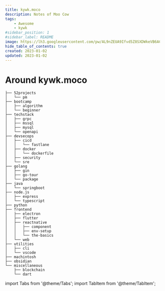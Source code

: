```yaml
---
title: kywk.moco
description: Notes of Moo Cow
tags:
    - Awesome
    - kywk
#sidebar_position: 1
#sidebar_label: README
image: https://lh3.googleusercontent.com/pw/AL9nZEUA9Ifvd5Z8SXDWkeVB6AC4MPGwnXaL6kBXNPoXwOQQ2jOcZ1Jw_0p8TKK8C3ZX0e67_FOY15eDrm7aaXSQJcKtoUzC80SAQEHsaBy6qS2AqNNs5VUFNXBKm439y_1wkvmDl-PnL8ReojnIumNlEvOXBg=w800-no?authuser=0
hide_table_of_contents: true
created: 2023-01-02
updated: 2023-01-02
---
```


# Around kywk.moco

```
├── 52projects
│   └── pm
├── bootcamp
│   ├── algorithm
│   └── beginner
├── techstack
│   ├── grpc
│   ├── mssql
│   ├── mysql
│   └── openapi
├── devsecops
│   ├── cicd
│   │   └── fastlane
│   ├── docker
│   │   └── dockerfile
│   ├── security
│   └── sre
├── golang
│   ├── gin
│   ├── go-tour
│   └── package
├── java
│   └── springboot
├── node.js
│   ├── express
│   └── typescript
├── python
├── frontend
│   ├── electron
│   ├── flutter
│   ├── reactnative
│   │   ├── component
│   │   ├── env-setup
│   │   └── the-basics
│   └── web
├── utilities
│   ├── cli
│   └── vscode
├── machintosh
├── obsidian
└── miscellaneous
    ├── blockchain
    └── dart

```

import Tabs from '@theme/Tabs';
import TabItem from '@theme/TabItem';

<!--

<Tabs>
  <TabItem value="go" label="Go" default>

``` go
```
  </TabItem>
  <TabItem value="js" label="JavaScript">

``` js
```
  </TabItem>
  <TabItem value="ts" label="TypeScript">

``` ts
```
  </TabItem>
  <TabItem value="python" label="Python">

``` python
```
  </TabItem>
</Tabs>


00 52 Projects
03 BOOTCAMP

10 TechStack

20 DevSecOps
   - SRE
   - docker

30 Go
31 Node.js
   - TypeScript
32 Java
33 Python

50 Frontend
   - Web
   - Flutter
   - ReactNative

70 Utilities
   - CLI
75 Machintosh
80 Obsidian

99 Miscellaneous
  - BlockChain
  - Dart

-->
